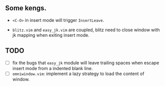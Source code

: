 ## Some kengs.
* `<C-O>` in insert mode will trigger `InsertLeave`.

* `blitz.vim` and `easy_jk.vim` are coupled, blitz need to close window with jk mapping when exiting insert mode.

## TODO
- [ ] fix the bugs that `easy_jk` module will leave trailing spaces when escape insert mode from a indented blank line.
- [ ] `omniwindow.vim`: implement a lazy strategy to load the content of window.
